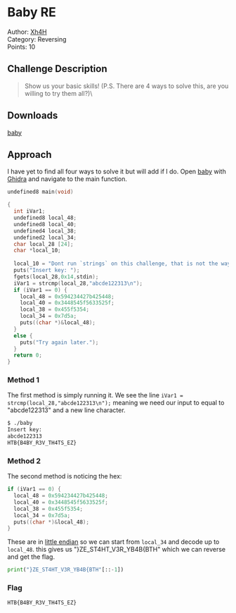 # Baby RE

Author: [Xh4H](https://app.hackthebox.eu/users/21439)  
Category: Reversing  
Points: 10

## Challenge Description
> Show us your basic skills! (P.S. There are 4 ways to solve this, are you willing to try them all?)\

## Downloads
[baby](./baby)

## Approach
I have yet to find all four ways to solve it but will add if I do. Open [baby](./baby) with [Ghidra](https://ghidra-sre.org) and navigate to the main function.
```c
undefined8 main(void)

{
  int iVar1;
  undefined8 local_48;
  undefined8 local_40;
  undefined4 local_38;
  undefined2 local_34;
  char local_28 [24];
  char *local_10;
  
  local_10 = "Dont run `strings` on this challenge, that is not the way!!!!";
  puts("Insert key: ");
  fgets(local_28,0x14,stdin);
  iVar1 = strcmp(local_28,"abcde122313\n");
  if (iVar1 == 0) {
    local_48 = 0x594234427b425448;
    local_40 = 0x3448545f5633525f;
    local_38 = 0x455f5354;
    local_34 = 0x7d5a;
    puts((char *)&local_48);
  }
  else {
    puts("Try again later.");
  }
  return 0;
}
```
### Method 1
The first method is simply running it. We see the line `iVar1 = strcmp(local_28,"abcde122313\n");` meaning we need our input to equal to "abcde122313" and a new line character.
```bash
$ ./baby
Insert key:
abcde122313
HTB{B4BY_R3V_TH4TS_EZ}
```
### Method 2
The second method is noticing the hex:
```c
if (iVar1 == 0) {
  local_48 = 0x594234427b425448;
  local_40 = 0x3448545f5633525f;
  local_38 = 0x455f5354;
  local_34 = 0x7d5a;
  puts((char *)&local_48);
}
```
These are in [little endian](https://en.wikipedia.org/wiki/Endianness) so we can start from `local_34` and decode up to `local_48`. this gives us "}ZE_ST4HT_V3R_YB4B{BTH" which we can reverse and get the flag.
```python
print("}ZE_ST4HT_V3R_YB4B{BTH"[::-1])
```
### Flag
`HTB{B4BY_R3V_TH4TS_EZ}`